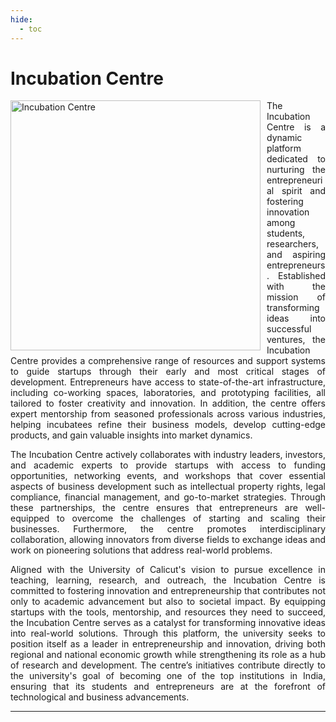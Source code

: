```yaml
---
hide:
  - toc
---
```





# Incubation Centre

<div style="float: left; margin-right: 10px;">
  <img src="../images/inc_1.jpg" alt="Incubation Centre" width="400">
</div>

<div style="text-align: justify;">

<p style="text-indent: 40px;">

The Incubation Centre is a dynamic platform dedicated to nurturing the entrepreneurial
spirit and fostering innovation among students, researchers, and aspiring entrepreneurs.
Established with the mission of transforming ideas into successful ventures, the
Incubation Centre provides a comprehensive range of resources and support systems to guide
startups through their early and most critical stages of development.
Entrepreneurs have access to state-of-the-art infrastructure, including co-working spaces,
laboratories, and prototyping facilities, all tailored to foster creativity and innovation.
In addition, the centre offers expert mentorship from seasoned professionals across various
industries, helping incubatees refine their business models, develop cutting-edge
products, and gain valuable insights into market dynamics.

</p>
<p style="text-indent: 40px;">

The Incubation Centre actively collaborates with industry leaders, investors, and academic
experts to provide startups with access to funding opportunities, networking events, and workshops
that cover essential aspects of business development such as intellectual property rights,
legal compliance, financial management, and go-to-market strategies.
Through these partnerships, the centre ensures that entrepreneurs are well-equipped
to overcome the challenges of starting and scaling their businesses.
Furthermore, the centre promotes interdisciplinary collaboration, allowing innovators
from diverse fields to exchange ideas and work on pioneering solutions that address real-world problems.

</p>
<p style="text-indent: 40px;">

Aligned with the University of Calicut's vision to pursue excellence in teaching,
learning, research, and outreach, the Incubation Centre is committed to fostering
innovation and entrepreneurship that contributes not only to academic advancement
but also to societal impact. By equipping startups with the tools, mentorship, and
resources they need to succeed, the Incubation Centre serves as a catalyst for transforming
innovative ideas into real-world solutions. Through this platform, the university seeks to position
itself as a leader in entrepreneurship and innovation, driving both regional and national
economic growth while strengthening its role as a hub of research and development.
The centre’s initiatives contribute directly to the university's goal of becoming one of
the top institutions in India, ensuring that its students and entrepreneurs are at the
forefront of technological and business advancements.

</p>

</div>
<hr><br>

